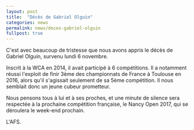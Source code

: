 ```yaml
---
layout: post
title:  "Décès de Gabriel Olguin"
categories: news
permalink: news/deces-gabriel-olguin
fullpost: true
---
```


C'est avec beaucoup de tristesse que nous avons appris le décès de Gabriel Olguin, survenu lundi 6 novembre.

Inscrit à la WCA en 2014, il avait participé à 6 compétitions. Il a notamment réussi l'exploit de finir 3ème des championnats de France à Toulouse en 2016, alors qu'il s'agissait seulement de sa 5ème compétition. Il nous semblait donc un jeune cubeur prometteur.

Nous pensons tous à lui et à ses proches, et une minute de silence sera respectée à la prochaine compétition française, le Nancy Open 2017, qui se déroulera le week-end prochain.

L'AFS.
